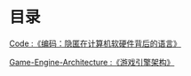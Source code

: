 # 目录

[Code :《编码：隐匿在计算机软硬件背后的语言》](code.md)

[Game-Engine-Architecture :《游戏引擎架构》](Game-Engine-Architecture)
